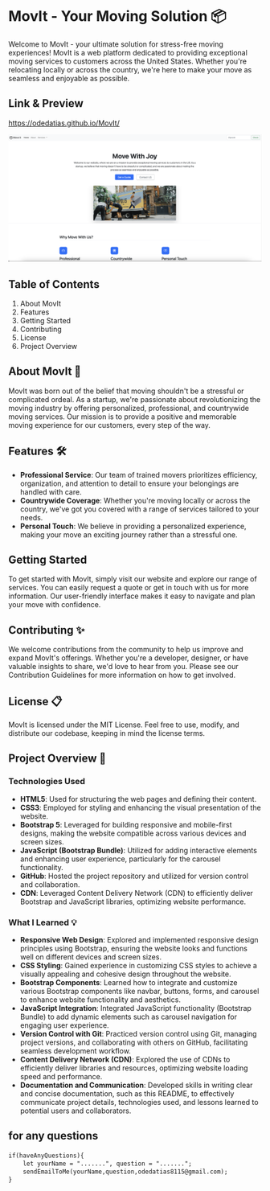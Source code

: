 # MovIt - Your Moving Solution 📦

Welcome to MovIt - your ultimate solution for stress-free moving experiences! MovIt is a web platform dedicated to providing exceptional moving services to customers across the United States. Whether you're relocating locally or across the country, we're here to make your move as seamless and enjoyable as possible.

## Link & Preview 

https://odedatias.github.io/MovIt/

![mvoit](movit.png)

## Table of Contents 
1. About MovIt
2. Features
3. Getting Started
4. Contributing
5. License
6. Project Overview

## About MovIt 💬
MovIt was born out of the belief that moving shouldn't be a stressful or complicated ordeal. As a startup, we're passionate about revolutionizing the moving industry by offering personalized, professional, and countrywide moving services. Our mission is to provide a positive and memorable moving experience for our customers, every step of the way.

## Features 🛠️
- **Professional Service**: Our team of trained movers prioritizes efficiency, organization, and attention to detail to ensure your belongings are handled with care.
- **Countrywide Coverage**: Whether you're moving locally or across the country, we've got you covered with a range of services tailored to your needs.
- **Personal Touch**: We believe in providing a personalized experience, making your move an exciting journey rather than a stressful one.

## Getting Started
To get started with MovIt, simply visit our website and explore our range of services. You can easily request a quote or get in touch with us for more information. Our user-friendly interface makes it easy to navigate and plan your move with confidence.

## Contributing ✨
We welcome contributions from the community to help us improve and expand MovIt's offerings. Whether you're a developer, designer, or have valuable insights to share, we'd love to hear from you. Please see our Contribution Guidelines for more information on how to get involved.

## License 📋
MovIt is licensed under the MIT License. Feel free to use, modify, and distribute our codebase, keeping in mind the license terms.

## Project Overview 🧐
### Technologies Used
- **HTML5**: Used for structuring the web pages and defining their content.
- **CSS3**: Employed for styling and enhancing the visual presentation of the website.
- **Bootstrap 5**: Leveraged for building responsive and mobile-first designs, making the website compatible across various devices and screen sizes.
- **JavaScript (Bootstrap Bundle)**: Utilized for adding interactive elements and enhancing user experience, particularly for the carousel functionality.
- **GitHub**: Hosted the project repository and utilized for version control and collaboration.
- **CDN**: Leveraged Content Delivery Network (CDN) to efficiently deliver Bootstrap and JavaScript libraries, optimizing website performance.

### What I Learned 💡
- **Responsive Web Design**: Explored and implemented responsive design principles using Bootstrap, ensuring the website looks and functions well on different devices and screen sizes.
- **CSS Styling**: Gained experience in customizing CSS styles to achieve a visually appealing and cohesive design throughout the website.
- **Bootstrap Components**: Learned how to integrate and customize various Bootstrap components like navbar, buttons, forms, and carousel to enhance website functionality and aesthetics.
- **JavaScript Integration**: Integrated JavaScript functionality (Bootstrap Bundle) to add dynamic elements such as carousel navigation for engaging user experience.
- **Version Control with Git**: Practiced version control using Git, managing project versions, and collaborating with others on GitHub, facilitating seamless development workflow.
- **Content Delivery Network (CDN)**: Explored the use of CDNs to efficiently deliver libraries and resources, optimizing website loading speed and performance.
- **Documentation and Communication**: Developed skills in writing clear and concise documentation, such as this README, to effectively communicate project details, technologies used, and lessons learned to potential users and collaborators.

## for any questions

```
if(haveAnyQuestions){
    let yourName = ".......", question = ".......";
    sendEmailToMe(yourName,question,odedatias8115@gmail.com);
}
```
